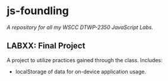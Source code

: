 js-foundling
==============

*A repository for all my WSCC DTWP-2350 JavaScript Labs.*

LABXX: Final Project
--------------
A project to utilize practices gained through the class.
Includes:
- localStorage of data for on-device application usage.

